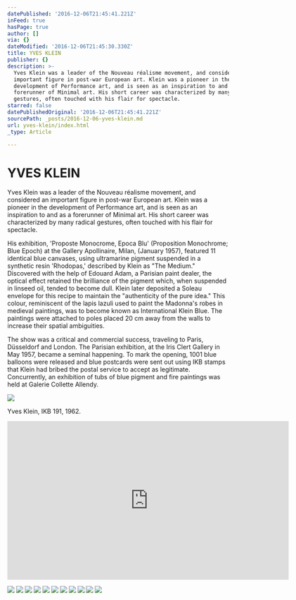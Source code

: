 ```yaml
---
datePublished: '2016-12-06T21:45:41.221Z'
inFeed: true
hasPage: true
author: []
via: {}
dateModified: '2016-12-06T21:45:30.330Z'
title: YVES KLEIN
publisher: {}
description: >-
  Yves Klein was a leader of the Nouveau réalisme movement, and considered an
  important figure in post-war European art. Klein was a pioneer in the
  development of Performance art, and is seen as an inspiration to and as a
  forerunner of Minimal art. His short career was characterized by many radical
  gestures, often touched with his flair for spectacle.
starred: false
datePublishedOriginal: '2016-12-06T21:45:41.221Z'
sourcePath: _posts/2016-12-06-yves-klein.md
url: yves-klein/index.html
_type: Article

---
```

# YVES KLEIN

Yves Klein was a leader of the Nouveau réalisme movement, and considered an important figure in post-war European art. Klein was a pioneer in the development of Performance art, and is seen as an inspiration to and as a forerunner of Minimal art. His short career was characterized by many radical gestures, often touched with his flair for spectacle.

His exhibition, 'Proposte Monocrome, Epoca Blu' (Proposition Monochrome; Blue Epoch) at the Gallery Apollinaire, Milan, (January 1957), featured 11 identical blue canvases, using ultramarine pigment suspended in a synthetic resin 'Rhodopas,' described by Klein as "The Medium." Discovered with the help of Edouard Adam, a Parisian paint dealer, the optical effect retained the brilliance of the pigment which, when suspended in linseed oil, tended to become dull. Klein later deposited a Soleau envelope for this recipe to maintain the "authenticity of the pure idea." This colour, reminiscent of the lapis lazuli used to paint the Madonna's robes in medieval paintings, was to become known as International Klein Blue. The paintings were attached to poles placed 20 cm away from the walls to increase their spatial ambiguities.

The show was a critical and commercial success, traveling to Paris, Düsseldorf and London. The Parisian exhibition, at the Iris Clert Gallery in May 1957, became a seminal happening. To mark the opening, 1001 blue balloons were released and blue postcards were sent out using IKB stamps that Klein had bribed the postal service to accept as legitimate. Concurrently, an exhibition of tubs of blue pigment and fire paintings was held at Galerie Collette Allendy.

<article style=""><img src="https://s3-us-west-2.amazonaws.com/the-grid-img/p/9a7f9de44031507229201712fb03ee0dd5501845.jpg" /><p>Yves Klein, IKB 191, 1962.</p></article>

<iframe src="https://cdn.embedly.com/widgets/media.html?src=https%3A%2F%2Fwww.youtube.com%2Fembed%2Fx0mYZbYdIpU%3Ffeature%3Doembed&amp;url=http%3A%2F%2Fwww.youtube.com%2Fwatch%3Fv%3Dx0mYZbYdIpU&amp;image=https%3A%2F%2Fi.ytimg.com%2Fvi%2Fx0mYZbYdIpU%2Fhqdefault.jpg&amp;key=b7d04c9b404c499eba89ee7072e1c4f7&amp;type=text%2Fhtml&amp;schema=youtube" width="640" height="360" scrolling="no" frameborder="0" allowfullscreen="" style=""></iframe>

![](https://the-grid-user-content.s3-us-west-2.amazonaws.com/038812b5-7174-475d-a6a9-1760f632cba7.jpg)
![](https://the-grid-user-content.s3-us-west-2.amazonaws.com/11a0bea6-ebec-4dfb-8aa9-4dce3075b863.jpg)
![](https://the-grid-user-content.s3-us-west-2.amazonaws.com/51b92393-7e30-48ff-8178-dee14f0805ca.png)
![](https://the-grid-user-content.s3-us-west-2.amazonaws.com/7899df9f-069a-4af7-a4f6-1f861f9257a2.jpg)
![](https://the-grid-user-content.s3-us-west-2.amazonaws.com/d726d503-c207-4576-b14c-f4bef1495857.jpg)
![](https://the-grid-user-content.s3-us-west-2.amazonaws.com/9a7483cb-ac9c-46ea-90d3-6315ab41f62a.png)
![](https://the-grid-user-content.s3-us-west-2.amazonaws.com/b243a8c8-a463-43fe-a64b-1ac570f566b5.png)
![](https://the-grid-user-content.s3-us-west-2.amazonaws.com/15b08521-bf80-49a3-b5ec-8be224c960b4.jpg)
![](https://the-grid-user-content.s3-us-west-2.amazonaws.com/2a8bcf86-3c2a-4e9d-8391-e7bfdae2f5e6.jpg)
![](https://the-grid-user-content.s3-us-west-2.amazonaws.com/72a18a20-dd5f-43f6-8a3a-44b14ea085d8.jpg)
![](https://the-grid-user-content.s3-us-west-2.amazonaws.com/950fcc81-790b-42c6-bb58-03f9315882bc.jpg)
